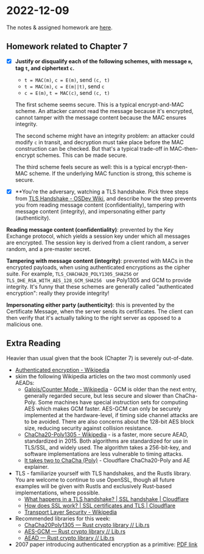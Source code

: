 # 2022-12-09

The notes & assigned homework are [here](https://uncloak.org/courses/rust+cryptography+engineering/course-2022-12-09+Session+4+Notes).

## Homework related to Chapter 7

* [x] **Justify or disqualify each of the following schemes, with message `m`, tag `t`, and ciphertext `c`.**
  * `t = MAC(m)`, `c = E(m)`, send `(c, t)`
  * `t = MAC(m)`, `c = E(m||t)`, send `c`
  * `c = E(m)`, `t = MAC(c)`, send `(c, t)`

  The first scheme seems secure. This is a typical encrypt-and-MAC scheme. An attacker cannot read the message because it's encrypted, cannot tamper with the message content because the MAC ensures integrity.

  The second scheme might have an integrity problem: an attacker could modify `c` in transit, and decryption must take place before the MAC construction can be checked. But that's a typical trade-off in MAC-then-encrypt schemes. This can be made secure.

  The third scheme feels secure as well: this is a typical encrypt-then-MAC scheme. If the underlying MAC function is strong, this scheme is secure.

* [x] **You're the adversary, watching a TLS handshake. Pick three steps from [TLS Handshake - OSDev Wiki](https://wiki.osdev.org/TLS_Handshake#Handshake_Overview), and describe how the step prevents you from reading message content (confidentiality), tampering with message content (integrity), and impersonating either party (authenticity).

**Reading message content (confidentiality)**: prevented by the Key Exchange protocol, which yields a session key under which all messages are encrypted. The session key is derived from a client random, a server random, and a pre-master secret.

**Tampering with message content (integrity)**: prevented with MACs in the encrypted payloads, when using authenticated encryptions as the cipher suite. For example, `TLS_CHACHA20_POLY1305_SHA256` or `TLS_DHE_RSA_WITH_AES_128_GCM_SHA256 ` use Poly1305 and GCM to provide integrity. It's funny that these schemes are generally called "authenticated encryption": really they provide integrity!

**Impersonating either party (authenticity)**: this is prevented by the Certificate Message, when the server sends its certificates. The client can then verify that it's actually talking to the right server as opposed to a malicious one.

## Extra Reading

Heavier than usual given that the book (Chapter 7) is severely out-of-date.

* [Authenticated encryption - Wikipedia](https://en.wikipedia.org/wiki/Authenticated_encryption)
* skim the following Wikipedia articles on the two most commonly used AEADs:
  * [Galois/Counter Mode - Wikipedia](https://en.wikipedia.org/wiki/Galois/Counter_Mode#cite_note-1) - GCM is older than the next entry, generally regarded secure, but less secure and slower than ChaCha-Poly. Some machines have special instruction sets for computing AES which makes GCM faster. AES-GCM can only be securely implemented at the hardware-level, if timing side channel attacks are to be avoided. There are also concerns about the 128-bit AES block size, reducing security against collision resistance.
  * [ChaCha20-Poly1305 - Wikipedia](https://en.wikipedia.org/wiki/ChaCha20-Poly1305#XChaCha20-Poly1305_%E2%80%93_extended_nonce_variant) - is a faster, more secure AEAD, standardized in 2015. Both algorithms are standardized for use in TLS/SSL, and widely used. The algorithm takes a 256-bit-key, and software implementations are less vulnerable to timing attacks.
  * [It takes two to ChaCha (Poly)](https://blog.cloudflare.com/it-takes-two-to-chacha-poly/) - Cloudflare ChaCha20-Poly and AE explainer.
* TLS - familiarize yourself with TLS handshakes, and the Rustls library. You are welcome to continue to use OpenSSL, though all future examples will be given with Rustls and exclusively Rust-based implementations, where possible.
  * [What happens in a TLS handshake? | SSL handshake | Cloudflare](https://www.cloudflare.com/learning/ssl/what-happens-in-a-tls-handshake/)
  * [How does SSL work? | SSL certificates and TLS | Cloudflare](https://www.cloudflare.com/learning/ssl/how-does-ssl-work/)
  * [Transport Layer Security - Wikipedia](https://en.wikipedia.org/wiki/Transport_Layer_Security#TLS_1.0)
* Recommended libraries for this week:
  * [ChaCha20Poly1305 — Rust crypto library // Lib.rs](https://lib.rs/crates/chacha20poly1305)
  * [AES-GCM — Rust crypto library // Lib.rs](https://lib.rs/crates/aes-gcm)
  * [AEAD — Rust crypto library // Lib.rs](https://lib.rs/crates/aead)
* 2007 paper introducing authenticated encryption as a primitive: [PDF link](https://eprint.iacr.org/2000/025.pdf)